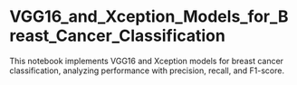 # VGG16_and_Xception_Models_for_Breast_Cancer_Classification
This notebook implements VGG16 and Xception models for breast cancer classification, analyzing performance with precision, recall, and F1-score.
